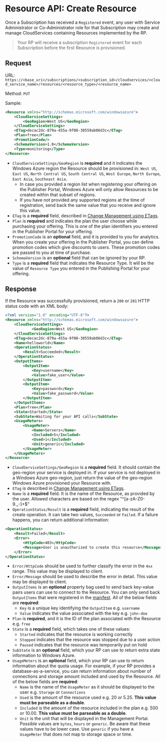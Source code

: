 Resource API: Create Resource
===
Once a Subscription has received a `Registered` event, any user with Service Administrator or Co-Administrator role for that Subscription may create and manage CloudServices containing Resources implemented by the RP.

>Your RP will receive a subscription `Registered` event for each Subscription before the first Resource is provisioned.

Request
---
URL: `https://<base_uri>/subscriptions/<subscription_id>/cloudservices/<cloud_service_name>/resources/<resource_type>/<resource_name>`

Method: `PUT`

Sample:

```xml
<Resource xmlns="http://schemas.microsoft.com/windowsazure">
	<CloudServiceSettings>
		<GeoRegion>West US</GeoRegion>
	</CloudServiceSettings>
	<ETag>decac2dc-879a-455a-9f00-30559ab06d3c</ETag>
	<Plan>free</Plan>
	<PromotionCode/>
	<SchemaVersion>1.0</SchemaVersion>
	<Type>monitoring</Type>
</Resource>
```

* `CloudServiceSettings/GeoRegion` is **required** and it indicates the Windows Azure region the Resource should be provisioned in: `West US`, `East US`, `North Central US`, `South Central US`,  `West Europe`, `North Europe`, `East Asia`, `Southeast Asia`.
  * In case you provided a region list when registering your offering on the Publisher Portal, Windows Azure will only allow Resources to be created within that subset of regions.
  * If you have not provided any supported regions at the time of registration, send back the same value that you receive and ignore this value.
* `ETag` is a **required** field, described in [Change Management using ETags](https://github.com/WindowsAzure/azure-resource-provider-sdk/tree/master/docs/etags.md).
* `Plan` is **required** and indicates the plan the user choose while purchasing your offering. This is one of the plan identifiers you entered in the Publisher Portal for your offering.
* `PromotionCode` is an **optional** field, and it is provided to you for analytics. When you create your offering in the Publisher Portal, you can define promotion codes which give discounts to users. These promotion codes are passed to you at time of purchase.
* `SchemaVersion` is an **optional** field that can be ignored by your RP.
* `Type` is a **required** field that indicates the Resource Type. It will be the value of `Resource Type` you entered in the Publishing Portal for your offering.


Response
---
If the Resource was successfully provisioned, return a `200` or `201` HTTP status code with an XML body:


```xml
<?xml version="1.0" encoding="UTF-8"?>
<Resource xmlns="http://schemas.microsoft.com/windowsazure">
	<CloudServiceSettings>	
			<GeoRegion>West US</GeoRegion>
	</CloudServiceSettings>	
	<ETag>decac2dc-879a-455a-9f00-30559ab06d3c</ETag>
	<Name>helloworld</Name>
	<OperationStatus>
		<Result>Succeeded</Result>
	</OperationStatus>
	<OutputItems>
		<OutputItem>
			<Key>username</Key>
			<Value>fake_user</Value>
		</OutputItem>
		<OutputItem>
			<Key>password</Key>
			<Value>fake_password</Value>
		</OutputItem>
	</OutputItems>
	<Plan>free</Plan>
	<State>Started</State>
	<SubState>Waiting for your API calls</SubState>
	<UsageMeters>
		<UsageMeter>
			<Name>Servers</Name>
			<Included>5</Included>
			<Used>1</Included>
			<Unit>generic</Included>
		</UsageMeter>	
	</UsageMeters>	
</Resource>
```
* `CloudServiceSettings/GeoRegion` is a **required** field. It should contain the geo-region your service is deployed in. If your service is not deployed in a Windows Azure geo-region, just return the value of the geo-region Windows Azure provisioned your Resource with.
* `ETag` is described in [Change Management using ETags](https://github.com/WindowsAzure/azure-resource-provider-sdk/tree/master/docs/etags.md).
* `Name` is a **required** field. It is the name of the Resource, as provided by the user. Allowed characters are based on the regex "^[a-zA-Z0-9._-]+$"
* `OperationStatus/Result` is a **required** field, indicating the result of the create operation. It can take two values, `Succeeded` or `Failed`. If a failure happens, you can return additional information:

```xml
<OperationStatus>
	<Result>Failed</Result>
	<Error>
		<HttpCode>403</HttpCode>
		<Message>User is unauthorized to create this resource</Message>
	</Error>
</OperationStatus>

```

* `Error/HttpCode` should be used to further classify the error in the `4xx` range. This value may be displayed to client.
* `Error/Message` should be used to describe the error in detail. This value may be displayed to client.
* `OutputItems` is an **optional**  property bag used to send back key-value pairs users can use to connect to the Resource. You can only send back `OutputItems` that were registered in the [manifest](https://github.com/WindowsAzure/azure-resource-provider-sdk/tree/master/docs/manifest.md). All of the below fields are **required**:
  * `Key` is a unique key identifying the `OutputItem` e.g. `username`
  * `Value` indicates the value associated with the key e.g. `john-doe`
* `Plan` is **required**, and it is the ID of the plan associated with the Resource e.g. `free`
* `State` is a **required** field, which takes one of these values:
  * `Started` indicates that the resource is working correctly 
  * `Stopped` indicates that the resource was stopped due to a user action
  * `Paused` indicates that the resource was temporarily put on hold
* `SubState` is an **optional** field, which your RP can use to return extra state information to Windows Azure.
* `UsageMeters` is an **optional** field, which your RP can use to return information about the quota usage. For example, if your RP provides a database-as-a-service, you can return information about number of connections and storage amount included and used by the Resource. All of the below fields are **required**:
  * `Name` is the name of the `UsageMeter` as it should be displayed to the user e.g. `Storage` or `Connections`
  * `Used` is the amount of the resource used e.g. 20 or 5.25. **This value must be parseable as a double**.
  * `Included` is the amount of the resource included in the plan e.g. 500 or 10.00. **This value must be parseable as a double**.
  * `Unit` is the unit that will be displayed in the Management Portal. Possible values are `bytes`, `hours` or `generic`. Be aware that these values have to be lower case. Use `generic` if you have a `UsageMeter` that does not map to storage space or time.
